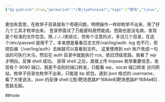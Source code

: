```yaml
---
{"dg-publish":true,"permalink":"/思/symfonos4/","tags":["靶场","linux","vulnhub","oscp"]}
---
```


更加有意思，在枚举子目录就有个奇葩问题，明明操作一样却枚举不出来，用了好几个工具才枚举出来。
登录界面试了万能密码居然能成。思路也是没毛病，发现是个标准的文件包含。用../../../来绕过，但有个注意的点，多试几个目录，在这个/etc/passwd 就用不了，本来想是看看日志文件/var/log/auth. log 也不行，但把后缀（/var/log/auth）去掉就可以查看到文件。
这里使用到 ssh 账户改成一句话的可执行木马，然后在 auth 目录中就能执行 rce。依旧顶级思路。我看了 wp 才明白。反弹 shell 成功。
获得 shell 之后，直接上传 linpeas 枚举重要信息，发现有个 8080 端口，我是不会别的端口转发，只能看 wp，socat 端口转发
访问网站，枚举子目录也枚举不出来，只能是 bp 抓包，遇到 json 格式的 username，看了大佬说法，json 的反弹 shell [[思/靶场思路#^1684e8\|靶场思路#^1684e8]]  .思路无敌。


##note


